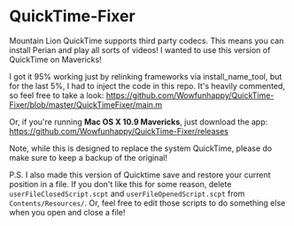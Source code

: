 # QuickTime-Fixer
Mountain Lion QuickTime supports third party codecs. This means you can install Perian and play all sorts of videos! I wanted to use this version of QuickTime on Mavericks!

I got it 95% working just by relinking frameworks via install_name_tool, but for the last 5%, I had to inject the code in this repo. It's heavily commented, so feel free to take a look: https://github.com/Wowfunhappy/QuickTime-Fixer/blob/master/QuickTimeFixer/main.m

Or, if you're running **Mac OS X 10.9 Mavericks**, just download the app: https://github.com/Wowfunhappy/QuickTime-Fixer/releases

Note, while this is designed to replace the system QuickTime, please do make sure to keep a backup of the original!

P.S. I also made this version of Quicktime save and restore your current position in a file. If you don't like this for some reason, delete `userFileClosedScript.scpt` and `userFileOpenedScript.scpt` from `Contents/Resources/`. Or, feel free to edit those scripts to do something else when you open and close a file!
